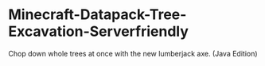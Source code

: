 # Minecraft-Datapack-Tree-Excavation-Serverfriendly
Chop down whole trees at once with the new lumberjack axe. (Java Edition)
